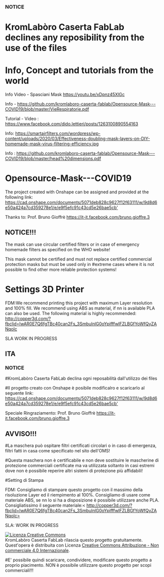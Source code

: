 ### NOTICE

# KromLabòro Caserta FabLab declines any reposibility from the use of the files

# Info, Concept and tutorials from the world

Info Video - Spasciani Mask <https://youtu.be/xDpnz45XlGc>

Info - https://github.com/kromlaboro-caserta-fablab/Opensource-Mask---COVID19/blob/master/VieRespiratorie.pdf

Tutorial - Video : <https://www.facebook.com/dido.lettieri/posts/1263100890554163>

Info: <https://smartairfilters.com/wordpress/wp-content/uploads/2020/03/Effectiveness-doubling-mask-layers-on-DIY-homemade-mask-virus-filtering-efficiency.jpg>

Info : <https://github.com/kromlaboro-caserta-fablab/Opensource-Mask---COVID19/blob/master/head%20dimensions.pdf>




# Opensource-Mask---COVID19

The project created with Onshape can be assigned and provided at the following link:
<https://cad.onshape.com/documents/5071deb828c9627f12f63111/w/9d8d6e50a424a7cd359278e1/e/e9f5efc91c43cd5e26bae5cb'>

Thanks to: Prof. Bruno Gioffrè <https://it-it.facebook.com/bruno.gioffre.3>

##  NOTICE!!!

The mask can use circular certified filters or in case of emergency homemade filters as specified on the WHO website!

This mask cannot be certified and must not replace certified commercial protection masks but must be used only in #extreme cases where it is not possible to find other more reliable protection systems!

# Settings 3D Printer
 

FDM:We recommend printing this project with maximum Layer resolution and 100% fill. We recommend using ABS as material, if nn is available PLA can also be used. The following material is highly recommended: <http://copper3d.com/?fbclid=IwAR0E7Q6fgTBc40can2Fs_3SmbulnlG0oYpifffwlFZLBGfYoWfQyZANqolc>

 

SLA
WORK IN PROGRESS


## ITA

### NOTICE
#KromLabòro Caserta FabLab declina ogni reposabilità dall'utilizzo dei files

#Il progetto creato con Onshape è posibile modificalro e scaricarlo al seguente link:
<https://cad.onshape.com/documents/5071deb828c9627f12f63111/w/9d8d6e50a424a7cd359278e1/e/e9f5efc91c43cd5e26bae5cb'>

Speciale Ringraziamento: Prof. Bruno Gioffrè <https://it-it.facebook.com/bruno.gioffre.3>

## AVVISO!!!

#La maschera può ospitare filtri certificati circolari o in caso di emergenza, filtri fatti in casa come specificato nel sito dell'OMS!

#Questa maschera non è certificabile e non deve sostituire le mascherine di protezione commerciali certificate ma va utilizzata soltanto in casi estremi dove non è possibile reperire altri sistemi di protezione più affidabili!

#Setting di Stampa

FDM: Consigliamo di stampare questo progetto con il massimo della risoluzione Layer ed il riempimento al 100%. Consigliamo di usare come materiale ABS, se nn lo si ha a disposizione è possibile utilizzare anche PLA. Consigliatissimo il seguente materiale:< http://copper3d.com/?fbclid=IwAR0E7Q6fgTBc40can2Fs_3SmbulnlG0oYpifffwlFZLBGfYoWfQyZANqolc>

SLA:
WORK IN PROGRESS


<a rel="license" href="http://creativecommons.org/licenses/by-nc/4.0/"><img alt="Licenza Creative Commons" style="border-width:0" src="https://i.creativecommons.org/l/by-nc/4.0/88x31.png" /></a><br />KromLabòro Caserta FabLab rilascia questo progetto gratuitamente. Quest'opera è distribuita con Licenza <a rel="license" href="http://creativecommons.org/licenses/by-nc/4.0/">Creative Commons Attribuzione - Non commerciale 4.0 Internazionale</a>.

#E' possibile quindi scaricare, condividere, modificare questo progetto a proprio piacimento. NON è possibile utilizzare questo progetto per scopi commerciali!!!


